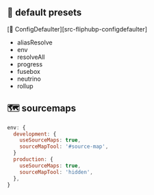 ## 🍦 default presets

<!-- [defaults docs][docs-defaults(next)] -->

[👀 ConfigDefaulter][src-fliphubp-configdefaulter]

- aliasResolve
- env
- resolveAll
- progress
- fusebox
- neutrino
- rollup


## 🗺 sourcemaps

```js
env: {
  development: {
    useSourceMaps: true,
    sourceMapTool: '#source-map',
  }
  production: {
    useSourceMaps: true,
    sourceMapTool: 'hidden',
  },
}
```

